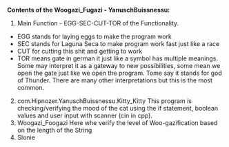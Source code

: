 **Contents of the Woogazi_Fugazi - YanuschBuissnessu:**
1. Main Function - EGG-SEC-CUT-TOR of the Functionality. 
- EGG stands for laying eggs to make the program work
- SEC stands for Laguna Seca to make program work fast just like a race
- CUT for cutting this shit and getting to work
- TOR means gate in german it just like a symbol has multiple meanings. Some may interpret it as a gateway to new possibilities, some mean we open the gate just like we open the program. Tome say it stands for god of Thunder. There are many other interpretations but this is the most common.
2. com.Hipnozer.YanuschBuissnessu.Kitty_Kitty
This program is checking/verifying the mood of the cat using the if statement, boolean values and user input with scanner (cin in cpp).
3. Woogazi_Foogazi
Here whe verify the level of Woo-gazification based on the length of the String 
4. Slonie